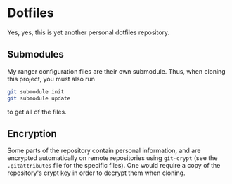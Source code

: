 Dotfiles
========

Yes, yes, this is yet another personal dotfiles repository.

Submodules
----------

My ranger configuration files are their own submodule. Thus, when cloning this project, you must also run

```bash
git submodule init
git submodule update
```

to get all of the files.

Encryption
----------

Some parts of the repository contain personal information, and are encrypted automatically on remote repositories using `git-crypt` (see the `.gitattributes` file for the specific files). One would require a copy of the repository's crypt key in order to decrypt them when cloning.
